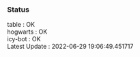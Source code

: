 ### Status


table : OK  
hogwarts : OK  
icy-bot : OK  
Latest Update : 2022-06-29 19:06:49.451717
